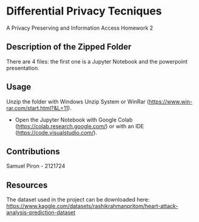 # Differential Privacy Tecniques

A Privacy Preserving and Information Access Homework 2

## Description of the Zipped Folder

There are 4 files: the first one is a Jupyter Notebook and the powerpoint presentation.


## Usage

Unzip the folder with Windows Unzip System or WinRar (https://www.win-rar.com/start.html?&L=11).

- Open the Jupyter Notebook with Google Colab (https://colab.research.google.com/) or with an IDE (https://code.visualstudio.com/).


## Contributions

Samuel Piron - 2121724

## Resources

The dataset used in the project can be downloaded here:
https://www.kaggle.com/datasets/rashikrahmanpritom/heart-attack-analysis-prediction-dataset